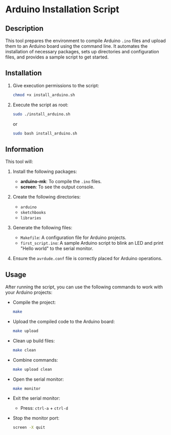 # Arduino Installation Script

## Description

This tool prepares the environment to compile Arduino `.ino` files and upload them to an Arduino board using the command line. It automates the installation of necessary packages, sets up directories and configuration files, and provides a sample script to get started.

## Installation

1. Give execution permissions to the script:
    ```sh
    chmod +x install_arduino.sh
    ```

2. Execute the script as root:
    ```sh
    sudo ./install_arduino.sh
    ```
    or
    ```sh
    sudo bash install_arduino.sh
    ```

## Information

This tool will:
1. Install the following packages:
   - **arduino-mk**: To compile the `.ino` files.
   - **screen**: To see the output console.

2. Create the following directories:
   - `arduino`
   - `sketchbooks`
   - `libraries`

3. Generate the following files:
   - `Makefile`: A configuration file for Arduino projects.
   - `first_script.ino`: A sample Arduino script to blink an LED and print "Hello world" to the serial monitor.

4. Ensure the `avrdude.conf` file is correctly placed for Arduino operations.

## Usage

After running the script, you can use the following commands to work with your Arduino projects:

- Compile the project:
    ```sh
    make
    ```

- Upload the compiled code to the Arduino board:
    ```sh
    make upload
    ```

- Clean up build files:
    ```sh
    make clean
    ```

- Combine commands:
    ```sh
    make upload clean
    ```

- Open the serial monitor:
    ```sh
    make monitor
    ```

- Exit the serial monitor:
    - Press: `ctrl-a` + `ctrl-d`

- Stop the monitor port:
    ```sh
    screen -X quit
    ```

